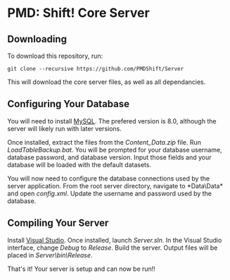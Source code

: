 # PMD: Shift! Core Server

## Downloading

To download this repository, run:
```
git clone --recursive https://github.com/PMDShift/Server
```

This will download the core server files, as well as all dependancies.

## Configuring Your Database

You will need to install [MySQL](http://dev.mysql.com/downloads/mysql/). The prefered version is 8.0, although the server will likely run with later versions.

Once installed, extract the files from the *Content_Data.zip* file. 
Run *LoadTableBackup.bat*. You will be prompted for your database username, database password, and database version. Input those fields and your database will be loaded with the default datasets.

You will now need to configure the database connections used by the server application. From the root server directory, navigate to *Data\Data\* and open *config.xml*. Update the username and password used by the database.

## Compiling Your Server

Install [Visual Studio](https://www.visualstudio.com). Once installed, launch *Server.sln*. In the Visual Studio interface, change *Debug* to *Release*. Build the server. Output files will be placed in *Server\bin\Release*.

That's it! Your server is setup and can now be run!!
